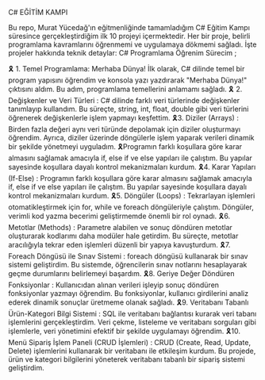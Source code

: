 C# EĞİTİM KAMPI

Bu repo, Murat Yücedağ'ın eğitmenliğinde tamamladığım C# Eğitim Kampı süresince gerçekleştirdiğim ilk 10 projeyi içermektedir. Her bir proje, belirli programlama kavramlarını öğrenmemi ve uygulamaya dökmemi sağladı. İşte projeler hakkında teknik detaylar:
C# Programlama Öğrenim Sürecim ;

🎗️ 1. Temel Programlama: Merhaba Dünya! İlk olarak, C# dilinde temel bir program yapısını öğrendim ve konsola yazı yazdırarak "Merhaba Dünya!" çıktısını aldım. Bu adım, programlama temellerini anlamamı sağladı.
🎗️ 2. Değişkenler ve Veri Türleri : C# dilinde farklı veri türlerinde değişkenler tanımlayıp kullandım. Bu süreçte, string, int, float, double gibi veri türlerini öğrenerek değişkenlerle işlem yapmayı keşfettim.
🎗️3. Diziler (Arrays) : Birden fazla değeri aynı veri türünde depolamak için diziler oluşturmayı öğrendim. Ayrıca, diziler üzerinde döngülerle işlem yaparak verileri dinamik bir şekilde yönetmeyi uyguladım.
🎗️Programın farklı koşullara göre karar almasını sağlamak amacıyla if, else if ve else yapıları ile çalıştım. Bu yapılar sayesinde koşullara dayalı kontrol mekanizmaları kurdum.
🎗️4. Karar Yapıları (If-Else) : Programın farklı koşullara göre karar almasını sağlamak amacıyla if, else if ve else yapıları ile çalıştım. Bu yapılar sayesinde koşullara dayalı kontrol mekanizmaları kurdum.
🎗️5. Döngüler (Loops) : Tekrarlayan işlemleri otomatikleştirmek için for, while ve foreach döngüleriyle çalıştım. Döngüler, verimli kod yazma becerimi geliştirmemde önemli bir rol oynadı.
🎗️6. Metotlar (Methods) : Parametre alabilen ve sonuç döndüren metotlar oluşturarak kodlarımı daha modüler hale getirdim. Bu süreçte, metotlar aracılığıyla tekrar eden işlemleri düzenli bir yapıya kavuşturdum.
🎗️7. Foreach Döngüsü ile Sınav Sistemi : foreach döngüsü kullanarak bir sınav sistemi geliştirdim. Bu sistemde, öğrencilerin sınav notlarını hesaplayarak geçme durumlarını belirlemeyi başardım.
🎗️8. Geriye Değer Döndüren Fonksiyonlar : Kullanıcıdan alınan verileri işleyip sonuç döndüren fonksiyonlar yazmayı öğrendim. Bu fonksiyonlar, kullanıcı girdilerini analiz ederek dinamik sonuçlar üretmeme olanak sağladı.
🎗️9. Veritabanı Tabanlı Ürün-Kategori Bilgi Sistemi : SQL ile veritabanı bağlantısı kurarak veri tabanı işlemlerini gerçekleştirdim. Veri çekme, listeleme ve veritabanı sorguları gibi işlemlerle, veri yönetimini efektif bir şekilde uygulamayı öğrendim.
🎗️10. Menü Sipariş İşlem Paneli (CRUD İşlemleri) : CRUD (Create, Read, Update, Delete) işlemlerini kullanarak bir veritabanı ile etkileşim kurdum. Bu projede, ürün ve kategori bilgilerini yöneterek veritabanı tabanlı bir sipariş sistemi geliştirdim.
